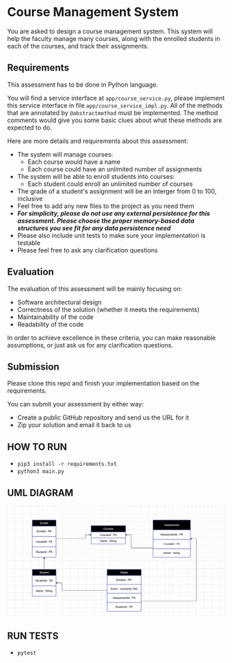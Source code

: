 # Course Management System

You are asked to design a course management system. This system will help the faculty manage many courses, along with the enrolled students in each of the courses, and track their assignments.

## Requirements

This assessment has to be done in Python language.

You will find a service interface at `app/course_service.py`, please implement this service interface in file `app/course_service_impl.py`. All of the methods that are annotated by `@abstractmethod` must be implemented. The method comments would give you some basic clues about what these methods are expected to do.

Here are more details and requirements about this assessment:

- The system will manage courses:
  - Each course would have a name
  - Each course could have an unlimited number of assignments
- The system will be able to enroll students into courses:
  - Each student could enroll an unlimited number of courses
- The grade of a student's assignment will be an interger from 0 to 100, inclusive
- Feel free to add any new files to the project as you need them
- **_For simplicity, please do not use any external persistence for this assessment. Please choose the proper memory-based data structures you see fit for any data persistence need_**
- Please also include unit tests to make sure your implementation is testable
- Please feel free to ask any clarification questions

## Evaluation

The evaluation of this assessment will be mainly focusing on:

- Software architectural design
- Correctness of the solution (whether it meets the requirements)
- Maintainability of the code
- Readability of the code

In order to achieve excellence in these criteria, you can make reasonable assumptions,
or just ask us for any clarification questions.

## Submission

Please clone this repo and finish your implementation based on the requirements.

You can submit your assessment by either way:

- Create a public GitHub repository and send us the URL for it
- Zip your solution and email it back to us

## HOW TO RUN

- `pip3 install -r requirements.txt`
- `python3 main.py`

## UML DIAGRAM

![UML diagram](UML.png)

## RUN TESTS

- `pytest`
